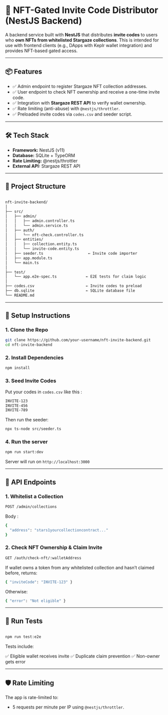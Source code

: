 # 🚀 NFT-Gated Invite Code Distributor (NestJS Backend)

A backend service built with **NestJS** that distributes **invite codes** to users who **own NFTs from whitelisted Stargaze collections**. This is intended for use with frontend clients (e.g., DApps with Keplr wallet integration) and provides NFT-based gated access.

---

## 📦 Features

- ✅ Admin endpoint to register Stargaze NFT collection addresses.
- ✅ User endpoint to check NFT ownership and receive a one-time invite code.
- ✅ Integration with **Stargaze REST API** to verify wallet ownership.
- ✅ Rate limiting (anti-abuse) with `@nestjs/throttler`.
- ✅ Preloaded invite codes via `codes.csv` and seeder script.

---

## 🛠️ Tech Stack

- **Framework:** NestJS (v11)
- **Database:** SQLite + TypeORM
- **Rate Limiting:** @nestjs/throttler
- **External API:** Stargaze REST API

---

## 📂 Project Structure

```bash

nft-invite-backend/
│
├── src/
│   ├── admin/
│   │   ├── admin.controller.ts
│   │   └── admin.service.ts
│   ├── auth/
│   │   └── nft-check.controller.ts
│   ├── entities/
│   │   ├── collection.entity.ts
│   │   └── invite-code.entity.ts
│   ├── seeder.ts                    ← Invite code importer
│   ├── app.module.ts
│   └── main.ts
│
├── test/
│   └── app.e2e-spec.ts             ← E2E tests for claim logic
│
├── codes.csv                       ← Invite codes to preload
├── db.sqlite                       ← SQLite database file
└── README.md


```

---

## 📌 Setup Instructions

### 1. Clone the Repo

```bash
git clone https://github.com/your-username/nft-invite-backend.git
cd nft-invite-backend
```

### 2. Install Dependencies

```bash
npm install 
```

### 3. Seed Invite Codes

Put your codes in `codes.csv` like this :

```bash 
INVITE-123
INVITE-456
INVITE-789
```

Then run the seeder: 
```bash
npx ts-node src/seeder.ts
```

### 4. Run the server 
```bash 
npm run start:dev

```

Server will run on `http://localhost:3000`


---

## 🔐 API Endpoints

### 1. Whitelist a Collection

```bash 
POST /admin/collections
```

Body : 
```bash 
{
  "address": "stars1yourcollectioncontract..."
}
```

### 2. Check NFT Ownership & Claim Invite

```bash
GET /auth/check-nft/:walletAddress

```
If wallet owns a token from any whitelisted collection and hasn’t claimed before, returns:

```bash 
{ "inviteCode": "INVITE-123" }
```


Otherwise:
```bash 
{ "error": "Not eligible" }

```


---

## 🧪 Run Tests

```bash 

npm run test:e2e

```

Tests include:

✅ Eligible wallet receives invite
✅ Duplicate claim prevention
✅ Non-owner gets error

---

## 🛡 Rate Limiting

The app is rate-limited to:

 - 5 requests per minute per IP using `@nestjs/throttler`.










